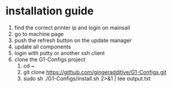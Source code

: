 # installation guide 
1) find the correct printer ip and login on mainsail
2) go to machine page
3) push the refresh button on the update manager 
4) update all components 
5) login with putty or another ssh client 
6) clone the G1-Configs project 
    1. cd ~ 
    2. git clone https://github.com/gingeradditive/G1-Configs.git
    3. sudo sh ./G1-Configs/install.sh 2>&1 | tee output.txt
